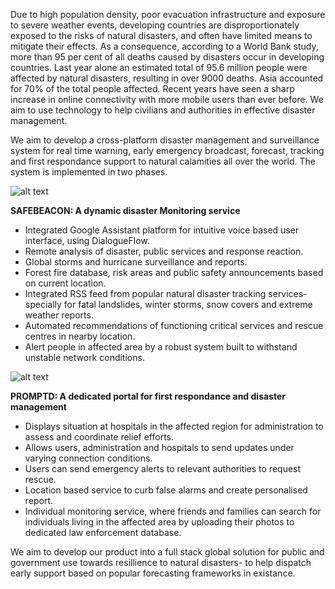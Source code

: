 Due to high population density, poor evacuation infrastructure and exposure to severe weather events, developing countries are disproportionately exposed to the risks of natural disasters, and often have limited means to mitigate their effects. As a consequence, according to a World Bank study, more than 95 per cent of all deaths caused by disasters occur in developing countries. Last year alone an estimated total of 95.6 million people were affected by natural disasters, resulting in over 9000 deaths. Asia accounted for 70% of the total people affected.
Recent years have seen a sharp increase in online connectivity with more mobile users than ever before. We aim to use technology to help civilians and authorities in effective disaster management.

We aim to develop a cross-platform disaster management and surveillance system for real time warning, early emergency broadcast, forecast, tracking and first respondance support to natural calamities all over the world. The system is implemented in two phases.

![alt text](https://image.ibb.co/eXQuW9/safebeacon.jpg)

<B>SAFEBEACON: A dynamic disaster Monitoring service</B>
- Integrated Google Assistant platform for intuitive voice based user interface, using DialogueFlow.
- Remote analysis of disaster, public services and response reaction. 
- Global storms and hurricane surveillance and reports.
- Forest fire database, risk areas and public safety announcements based on current location.
- Integrated RSS feed from popular natural disaster tracking services- specially for fatal landslides, winter storms, snow covers and extreme weather reports.
- Automated recommendations of functioning critical services and rescue centres in nearby location. 
- Alert people in affected area by a robust system built to withstand unstable network conditions. 

![alt text](https://image.ibb.co/bLH8r9/promptd.jpg)

<B>PROMPTD: A dedicated portal for first respondance and disaster management</B>
- Displays situation at hospitals in the affected region for administration to assess and coordinate relief efforts. 
- Allows users, administration and hospitals to send updates under varying connection conditions. 
- Users can send emergency alerts to relevant authorities to request rescue.
- Location based service to curb false alarms and create personalised report.
- Individual monitoring service, where friends and families can search for individuals living in the affected area by uploading their photos to dedicated law enforcement database.

We aim to develop our product into a full stack global solution for public and government use towards resillience to natural disasters- to help dispatch early support based on popular forecasting frameworks in existance.
